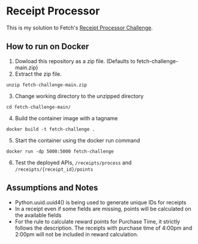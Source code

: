 # Receipt Processor

This is my solution to Fetch's [Receipt Processor Challenge](https://github.com/fetch-rewards/receipt-processor-challenge/).

## How to run on Docker

1. Dowload this repository as a zip file. (Defaults to fetch-challenge-main.zip)
2. Extract the zip file.
```
unzip fetch-challenge-main.zip
```
3. Change working directory to the unzipped directory
```
cd fetch-challenge-main/
```
4. Build the container image with a tagname
```
docker build -t fetch-challenge .
```
5. Start the container using the docker run command
```
docker run -dp 5000:5000 fetch-challenge
```
6. Test the deployed APIs, ```/receipts/process``` and ```/receipts/{receipt_id}/points```

## Assumptions and Notes
- Python.uuid.uuid4() is being used to generate unique IDs for receipts
- In a receipt even if some fields are missing, points will be calculated on the available fields
- For the rule to calculate reward points for Purchase Time, it strictly follows the description. The receipts with purchase time of 4:00pm and 2:00pm will not be included in reward calculation.